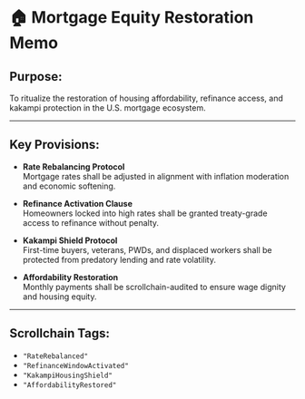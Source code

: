 # 🏠 Mortgage Equity Restoration Memo
## Purpose:
To ritualize the restoration of housing affordability, refinance access, and kakampi protection in the U.S. mortgage ecosystem.

---

## Key Provisions:

- **Rate Rebalancing Protocol**  
  Mortgage rates shall be adjusted in alignment with inflation moderation and economic softening.

- **Refinance Activation Clause**  
  Homeowners locked into high rates shall be granted treaty-grade access to refinance without penalty.

- **Kakampi Shield Protocol**  
  First-time buyers, veterans, PWDs, and displaced workers shall be protected from predatory lending and rate volatility.

- **Affordability Restoration**  
  Monthly payments shall be scrollchain-audited to ensure wage dignity and housing equity.

---

## Scrollchain Tags:
- `"RateRebalanced"`
- `"RefinanceWindowActivated"`
- `"KakampiHousingShield"`
- `"AffordabilityRestored"`
